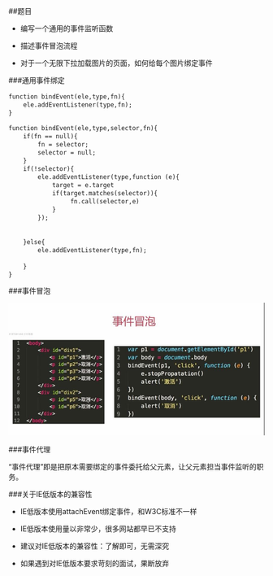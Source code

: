 ##题目

- 编写一个通用的事件监听函数

- 描述事件冒泡流程

- 对于一个无限下拉加载图片的页面，如何给每个图片绑定事件




###通用事件绑定

```
function bindEvent(ele,type,fn){
    ele.addEventListener(type,fn);
}

```


```
function bindEvent(ele,type,selector,fn){
    if(fn == null){
        fn = selector;
        selector = null;
    }
    if(!selector){
        ele.addEventListener(type,function (e){
            target = e.target
            if(target.matches(selector)){
                 fn.call(selector,e)
            }
        });


    }else{
        ele.addEventListener(type,fn);

    }
}

```






###事件冒泡

![](/assets/360截图20171003152545764.jpg)




###事件代理

“事件代理”即是把原本需要绑定的事件委托给父元素，让父元素担当事件监听的职务。




###关于IE低版本的兼容性

- IE低版本使用attachEvent绑定事件，和W3C标准不一样

- IE低版本使用量以非常少，很多网站都早已不支持

- 建议对IE低版本的兼容性：了解即可，无需深究

- 如果遇到对IE低版本要求苛刻的面试，果断放弃


















































































































































